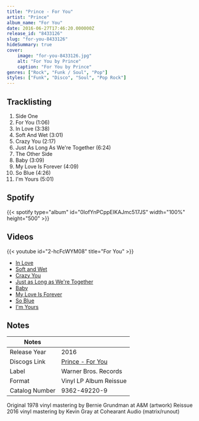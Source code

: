 ```yaml
---
title: "Prince - For You"
artist: "Prince"
album_name: "For You"
date: 2016-06-27T17:46:20.000000Z
release_id: "8433126"
slug: "for-you-8433126"
hideSummary: true
cover:
    image: "for-you-8433126.jpg"
    alt: "For You by Prince"
    caption: "For You by Prince"
genres: ["Rock", "Funk / Soul", "Pop"]
styles: ["Funk", "Disco", "Soul", "Pop Rock"]
---
```


## Tracklisting
1. Side One
2. For You (1:06)
3. In Love (3:38)
4. Soft And Wet (3:01)
5. Crazy You (2:17)
6. Just As Long As We're Together (6:24)
7. The Other Side
8. Baby (3:09)
9. My Love Is Forever (4:09)
10. So Blue (4:26)
11. I'm Yours (5:01)


## Spotify
{{< spotify type="album" id="0IofYnPCppEIKAJmc517JS" width="100%" height="500" >}}



## Videos
{{< youtube id="2-hcFcWYM08" title="For You" >}}
- [In Love](https://www.youtube.com/watch?v=bLxlK21P2AA)
- [Soft and Wet](https://www.youtube.com/watch?v=Aq7ddhSGOSE)
- [Crazy You](https://www.youtube.com/watch?v=HchaAbzBnpg)
- [Just as Long as We're Together](https://www.youtube.com/watch?v=Mv1Ga81EsaQ)
- [Baby](https://www.youtube.com/watch?v=282ZyNwDxgE)
- [My Love Is Forever](https://www.youtube.com/watch?v=2C_mYu5THXk)
- [So Blue](https://www.youtube.com/watch?v=UeWse9WsnFA)
- [I'm Yours](https://www.youtube.com/watch?v=lk5avOf5tqY)

## Notes
| Notes          |             |
| ---------------| ----------- |
| Release Year   | 2016 |
| Discogs Link   | [Prince - For You](https://www.discogs.com/release/8433126-Prince-For-You) |
| Label          | Warner Bros. Records |
| Format         | Vinyl LP Album Reissue |
| Catalog Number | 9362-49220-9 |

Original 1978 vinyl mastering by Bernie Grundman at A&M (artwork)
Reissue 2016 vinyl mastering by Kevin Gray at Cohearant Audio (matrix/runout)
